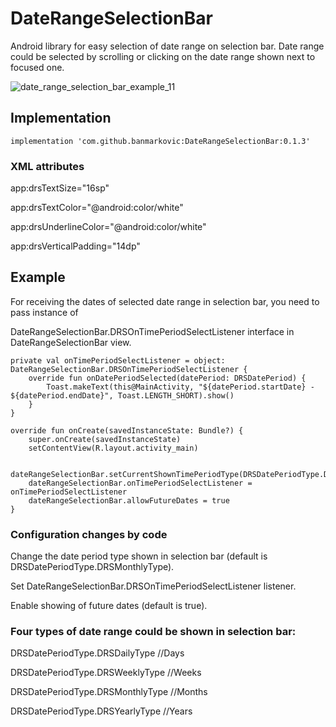# DateRangeSelectionBar
Android library for easy selection of date range on selection bar. Date range could be selected by scrolling or clicking on the date range shown next to focused one.

![date_range_selection_bar_example_11](https://user-images.githubusercontent.com/17555202/83332287-9b286300-a29a-11ea-9aea-24a3355858ca.gif)

## Implementation
    implementation 'com.github.banmarkovic:DateRangeSelectionBar:0.1.3'

### XML attributes
  app:drsTextSize="16sp" <!-- set text size in selection bar -->
  
  app:drsTextColor="@android:color/white" <!-- set text color in selection bar -->
  
  app:drsUnderlineColor="@android:color/white" <!-- set color of selected date range undreline view inside selection bar -->
  
  app:drsVerticalPadding="14dp" <!-- set vertical padding in selection bar -->


## Example
For receiving the dates of selected date range in selection bar, you need to pass instance of  

DateRangeSelectionBar.DRSOnTimePeriodSelectListener interface in DateRangeSelectionBar view.

    private val onTimePeriodSelectListener = object: DateRangeSelectionBar.DRSOnTimePeriodSelectListener {
        override fun onDatePeriodSelected(datePeriod: DRSDatePeriod) {
            Toast.makeText(this@MainActivity, "${datePeriod.startDate} - ${datePeriod.endDate}", Toast.LENGTH_SHORT).show()
        }
    }
    
    override fun onCreate(savedInstanceState: Bundle?) {
        super.onCreate(savedInstanceState)
        setContentView(R.layout.activity_main)

        dateRangeSelectionBar.setCurrentShownTimePeriodType(DRSDatePeriodType.DRSMonthlyType)
        dateRangeSelectionBar.onTimePeriodSelectListener = onTimePeriodSelectListener
        dateRangeSelectionBar.allowFutureDates = true
    }

### Configuration changes by code
Change the date period type shown in selection bar (default is DRSDatePeriodType.DRSMonthlyType).

Set DateRangeSelectionBar.DRSOnTimePeriodSelectListener listener.

Enable showing of future dates (default is true).

### Four types of date range could be shown in selection bar:
DRSDatePeriodType.DRSDailyType //Days
  
DRSDatePeriodType.DRSWeeklyType //Weeks
  
DRSDatePeriodType.DRSMonthlyType //Months
  
DRSDatePeriodType.DRSYearlyType //Years
